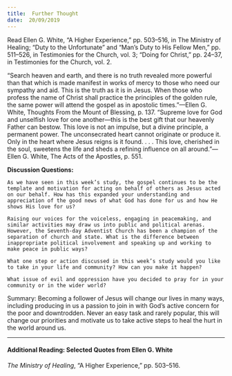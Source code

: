```yaml
---
title:  Further Thought
date:  20/09/2019
---
```


Read Ellen G. White, “A Higher Experience,” pp. 503–516, in The Ministry of Healing; “Duty to the Unfortunate” and “Man’s Duty to His Fellow Men,” pp. 511–526, in Testimonies for the Church, vol. 3; “Doing for Christ,” pp. 24–37, in Testimonies for the Church, vol. 2.

“Search heaven and earth, and there is no truth revealed more powerful than that which is made manifest in works of mercy to those who need our sympathy and aid. This is the truth as it is in Jesus. When those who profess the name of Christ shall practice the principles of the golden rule, the same power will attend the gospel as in apostolic times.”—Ellen G. White, Thoughts From the Mount of Blessing, p. 137. “Supreme love for God and unselfish love for one another—this is the best gift that our heavenly Father can bestow. This love is not an impulse, but a divine principle, a permanent power. The unconsecrated heart cannot originate or produce it. Only in the heart where Jesus reigns is it found. . . . This love, cherished in the soul, sweetens the life and sheds a refining influence on all around.”—Ellen G. White, The Acts of the Apostles, p. 551.

**Discussion Questions:**

`As we have seen in this week’s study, the gospel continues to be the template and motivation for acting on behalf of others as Jesus acted on our behalf. How has this expanded your understanding and appreciation of the good news of what God has done for us and how He shows His love for us?`

`Raising our voices for the voiceless, engaging in peacemaking, and similar activities may draw us into public and political arenas. However, the Seventh-day Adventist Church has been a champion of the separation of church and state. What is the difference between inappropriate political involvement and speaking up and working to make peace in public ways?`

`What one step or action discussed in this week’s study would you like to take in your life and community? How can you make it happen?`

`What issue of evil and oppression have you decided to pray for in your community or in the wider world?`

Summary: Becoming a follower of Jesus will change our lives in many ways, including producing in us a passion to join in with God’s active concern for the poor and downtrodden. Never an easy task and rarely popular, this will change our priorities and motivate us to take active steps to heal the hurt in the world around us.

---

#### Additional Reading: Selected Quotes from Ellen G. White

_The Ministry of Healing_, “A Higher Experience,” pp. 503–516. 